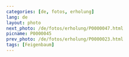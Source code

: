 ```yaml
---
categories: [de, fotos, erholung]
lang: de
layout: photo
next_photo: /de/fotos/erholung/P0000047.html
picname: P0000045
prev_photo: /de/fotos/erholung/P0000023.html
tags: [Feigenbaum]
---
```

